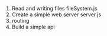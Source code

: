 1. Read and writing files fileSystem.js
2. Create a simple web server server.js
3. routing
4. Build a simple api

